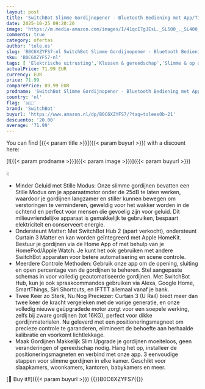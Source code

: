 ```yaml
---
layout: post
title: 'SwitchBot Slimme Gordijnopener - Bluetooth Bediening met App/Timer  Geüpgrade High-Performance Motor  Voeg SwitchBot Hub toe om het te laten werken met Alexa  Google Home  HomeKit  Curtain 3  U Rail '
date: 2025-10-25 09:20:20
image: 'https://m.media-amazon.com/images/I/41qcE7gJEsL._SL500_._SL400_.jpg'
comments: true
category: ofertas
author: 'tole.es'
slug: 'B0C6XZYFS7-nl SwitchBot Slimme Gordijnopener - Bluetooth Bediening met...'
sku: 'B0C6XZYFS7-nl'
tags: [ 'Elektrische uitrusting','Klussen & gereedschap','Slimme & op afstand bedienbare stekkers','Stopcontacten & accessoires','switchbot','🇳🇱', ]
actualPrice: 71.99 EUR
currency: EUR
price: 71.99
comparePrice: 89.99 EUR
prodname: 'SwitchBot Slimme Gordijnopener - Bluetooth Bediening met App/Timer  Geüpgrade High-Performance Motor  Voeg SwitchBot Hub toe om het te laten werken met Alexa  Google Home  HomeKit  Curtain 3  U Rail '
country: 'nl'
flag: '🇳🇱'
brand: 'SwitchBot'
buyurl: 'https://www.amazon.nl/dp/B0C6XZYFS7/?tag=tolees0b-21'
descuento: '20.00'
average: '71.99'
---
```


You can find [{{< param title >}}]({{< param buyurl >}}) with a discount here:

[![{{< param prodname >}}]({{< param image >}})]({{< param buyurl >}})

ℹ️:

- Minder Geluid met Stille Modus: Onze slimme gordijnen bevatten een Stille Modus om je apparaatmotor onder de 25dB te laten werken, waardoor je gordijnen langzamer en stiller kunnen bewegen om verstoringen te verminderen, geweldig voor het wakker worden in de ochtend en perfect voor mensen die gevoelig zijn voor geluid. Dit milieuvriendelijke apparaat is gemakkelijk te gebruiken, bespaart elektriciteit en conserveert energie.
- Ondersteunt Matter: Met SwitchBot Hub 2 (apart verkocht), ondersteunt Curtain 3 Matter en kan worden geïntegreerd met Apple HomeKit. Bestuur je gordijnen via de Home App of met behulp van je HomePod/Apple Watch. Je kunt het ook gebruiken met andere SwitchBot apparaten voor betere automatisering en scene controle.
- Meerdere Controle Methoden: Gebruik onze app om de opening, sluiting en open percentage van de gordijnen te beheren. Stel aangepaste schemas in voor volledig geautomatiseerde gordijnen. Met SwitchBot Hub, kun je ook spraakcommandos gebruiken via Alexa, Google Home, SmartThings, Siri Shortcuts, en IFTTT allemaal vanaf je bank.
- Twee Keer zo Sterk, Nu Nog Preciezer: Curtain 3 (U Rail) biedt meer dan twee keer de kracht vergeleken met de vorige generatie, en onze volledig nieuwe geüpgradede motor zorgt voor een soepele werking, zelfs bij zware gordijnen (tot 16KG), perfect voor dikke gordijnmaterialen. Nu geleverd met een positioneringsmagneet om precieze controle te garanderen, elimineert de behoefte aan herhaalde kalibratie en voorkomt lichtlekkage.
- Maak Gordijnen Makkelijk Slim:Upgrade je gordijnen moeiteloos, geen veranderingen of gereedschap nodig. Hang het op, installeer de positioneringsmagneten en verbind met onze app. 3 eenvoudige stappen voor slimme gordijnen in elke kamer. Geschikt voor slaapkamers, woonkamers, kantoren, babykamers en meer.

[🛒 Buy it!!]({{< param buyurl >}})
{{<world>}}B0C6XZYFS7{{</world>}}
